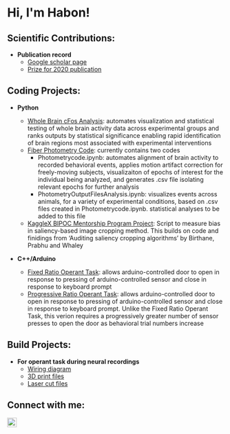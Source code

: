<h1>Hi, I'm Habon!

<h2>Scientific Contributions:</h2>

- <b>Publication record</b>
  - [Google scholar page](https://scholar.google.com/citations?user=MPWyGs0AAAAJ&hl=en)
  - [Prize for 2020 publication](https://blogs.biomedcentral.com/on-biology/2020/11/30/bsaf-editors-choice-award/)


<h2>Coding Projects:</h2>

- <b>Python</b>
  - [Whole Brain cFos Analysis](https://github.com/habonissa/WholeBraincFosAnalysis): automates visualization and statistical testing of whole brain activity data across experimental groups and ranks outputs by statistical significance enabling rapid identification of brain regions most associated with experimental interventions
  - [Fiber Photometry Code](https://github.com/habonissa/FreelyMovingPhotometry): currently contains two codes
    - Photometrycode.ipynb: automates alignment of brain activity to recorded behavioral events, applies motion artifact correction for freely-moving subjects, visualizaiton of epochs of interest for the individual being analyzed, and generates .csv file isolating relevant epochs for further analysis
    - PhotometryOutputFilesAnalysis.ipynb: visualizes events across animals, for a variety of experimental conditions, based on .csv files created in Photometrycode.ipynb. statistical analyses to be added to this file
  - [KaggleX BIPOC Mentorship Program Project](https://github.com/habonissa/KaggleXBIPOCMentorshipProject): Script to measure bias in saliency-based image cropping method. This builds on code and finidings from ‘Auditing saliency cropping algorithms’ by Birthane, Prabhu and Whaley

- <b>C++/Arduino</b>
  - [Fixed Ratio Operant Task](https://github.com/habonissa/BarrierOperantTasks/tree/main/FixedRatioTask): allows arduino-controlled door to open in response to pressing of arduino-controlled sensor and close in response to keyboard prompt
  - [Progressive Ratio Operant Task](https://github.com/habonissa/BarrierOperantTasks/tree/main/ProgressiveRatioTask): allows arduino-controlled door to open in response to pressing of arduino-controlled sensor and close in response to keyboard prompt. Unlike the Fixed Ratio Operant Task, this verion requires a progressively greater number of sensor presses to open the door as behavioral trial numbers increase




<h2>Build Projects:</h2>


- <b>For operant task during neural recordings</b>
  - [Wiring diagram](https://github.com/habonissa/BarrierOperantTasks/blob/main/Wiring%20diagram%20and%20materials/Wiring%20diagram%20plain.pdf)
  - [3D print files](https://github.com/habonissa/BarrierOperantTasks/tree/main/3D%20print%20files)
  - [Laser cut files](https://github.com/habonissa/BarrierOperantTasks/tree/main/Laser%20cutting%20files)





<h2> Connect with me:</h2>


[<img align="left" alt="HabonIssa | LinkedIn" width="22px" src="https://cdn.jsdelivr.net/npm/simple-icons@v3/icons/linkedin.svg" />][linkedin]


[linkedin]: https://www.linkedin.com/in/habon-issa/
